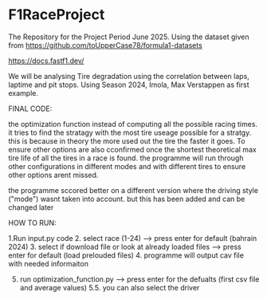 # F1RaceProject
The Repository for the Project Period June 2025.
Using the dataset given from https://github.com/toUpperCase78/formula1-datasets


https://docs.fastf1.dev/

We will be analysing Tire degradation using the correlation between laps, laptime and pit stops. Using Season 2024, Imola, Max Verstappen as first example.


FINAL CODE:

the optimization function instead of computing all the possible racing times. it tries to find the stratagy with the most tire useage possible for a stratgy. this is because in theory the more used out the tire the faster it goes. To ensure other options are also cconfirmed once the shortest theoretical max tire life of all the tires in a race is found. the programme will run through other configurations in different modes and with different tires to ensure other options arent missed. 

the programme sccored better on a different version where the driving style ("mode") wasnt taken into account. but this has been added and can be changed later 



HOW TO RUN:

1.Run input.py code
2. select race (1-24) --> press enter for default (bahrain 2024)
3. select if download file or look at already loaded files --> press enter for default (load prelouded files)
4. programme will output cav file with needed informaiton 

5. run optimization_function.py --> press enter for the defualts (first csv file and average values)
5.5. you can also select the driver





